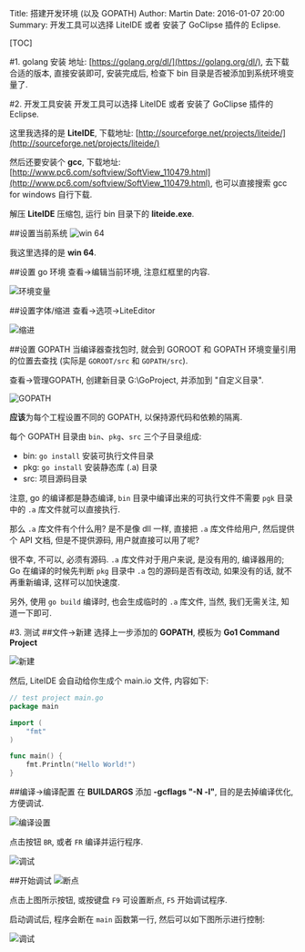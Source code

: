 Title: 搭建开发环境 (以及 GOPATH)
Author: Martin
Date: 2016-01-07 20:00
Summary: 开发工具可以选择 LiteIDE 或者 安装了 GoClipse 插件的 Eclipse.

[TOC]

#1. golang 安装
地址: [https://golang.org/dl/](https://golang.org/dl/), 去下载合适的版本, 直接安装即可, 安装完成后, 检查下 bin 目录是否被添加到系统环境变量了.

#2. 开发工具安装
开发工具可以选择 LiteIDE 或者 安装了 GoClipse 插件的 Eclipse.

这里我选择的是 **LiteIDE**, 下载地址: [http://sourceforge.net/projects/liteide/](http://sourceforge.net/projects/liteide/)

然后还要安装个 **gcc**, 下载地址: [http://www.pc6.com/softview/SoftView_110479.html](http://www.pc6.com/softview/SoftView_110479.html), 也可以直接搜索  gcc for windows 自行下载.

解压 **LiteIDE** 压缩包, 运行 bin 目录下的 **liteide.exe**.

##设置当前系统
![win 64](http://i64.tinypic.com/10fxtg8.jpg)

我这里选择的是 **win 64**.

##设置 go 环境
查看\-\>编辑当前环境, 注意红框里的内容.

![环境变量](http://i63.tinypic.com/2rd7wgl.jpg)

##设置字体/缩进
查看\-\>选项\-\>LiteEditor

![缩进](http://blog.smallcpp.cn/theme/images/Golang/缩进.png)

##设置 GOPATH
当编译器查找包时, 就会到 GOROOT 和 GOPATH 环境变量引用的位置去查找 (实际是 `GOROOT/src` 和 `GOPATH/src`).

查看->管理GOPATH, 创建新目录 G:\GoProject, 并添加到 "自定义目录".

![GOPATH](http://i66.tinypic.com/iopxyp.jpg)

**应该**为每个工程设置不同的 GOPATH, 以保持源代码和依赖的隔离.

每个 GOPATH 目录由 `bin`、`pkg`、`src` 三个子目录组成:

- bin: `go install` 安装可执行文件目录
- pkg: `go install` 安装静态库 (.a) 目录
- src: 项目源码目录

注意, go 的编译都是静态编译, `bin` 目录中编译出来的可执行文件不需要 `pgk` 目录中的 `.a` 库文件就可以直接执行.

那么 `.a` 库文件有个什么用? 是不是像 dll 一样, 直接把 `.a` 库文件给用户, 然后提供个 API 文档, 但是不提供源码, 用户就直接可以用了呢?

很不幸, 不可以, 必须有源码. `.a` 库文件对于用户来说, 是没有用的, 编译器用的; Go 在编译的时候先判断 `pkg` 目录中 `.a` 包的源码是否有改动, 如果没有的话, 就不再重新编译, 这样可以加快速度.

另外, 使用 `go build` 编译时, 也会生成临时的 `.a` 库文件, 当然, 我们无需关注, 知道一下即可.

#3. 测试
##文件->新建
选择上一步添加的 **GOPATH**, 模板为 **Go1 Command Project**

![新建](http://i68.tinypic.com/122koxf.jpg)

然后, LiteIDE 会自动给你生成个 main.io 文件, 内容如下:

```go
// test project main.go
package main

import (
    "fmt"
)

func main() {
    fmt.Println("Hello World!")
}
```

##编译->编译配置
在 **BUILDARGS** 添加 **-gcflags "-N -l"**, 目的是去掉编译优化, 方便调试.

![编译设置](http://i65.tinypic.com/vskpyq.jpg)

点击按钮 `BR`, 或者 `FR` 编译并运行程序.

![调试](http://i63.tinypic.com/2rvzslu.jpg)

##开始调试
![断点](http://blog.smallcpp.cn/theme/images/Golang/断点.png)

点击上图所示按钮, 或按键盘 `F9` 可设置断点, `F5` 开始调试程序.

启动调试后, 程序会断在 `main` 函数第一行, 然后可以如下图所示进行控制:

![调试](http://blog.smallcpp.cn/theme/images/Golang/调试.png)
